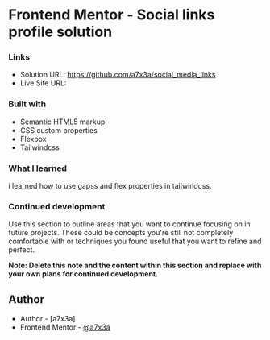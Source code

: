 ﻿# Frontend Mentor - Social links profile solution

### Links

- Solution URL: https://github.com/a7x3a/social_media_links
- Live Site URL: 


### Built with

- Semantic HTML5 markup
- CSS custom properties
- Flexbox
- Tailwindcss



### What I learned

i learned how to use gapss and flex properties in tailwindcss.


### Continued development

Use this section to outline areas that you want to continue focusing on in future projects. These could be concepts you're still not completely comfortable with or techniques you found useful that you want to refine and perfect.

**Note: Delete this note and the content within this section and replace with your own plans for continued development.**


## Author

- Author - [a7x3a]
- Frontend Mentor - [@a7x3a](https://www.frontendmentor.io/profile/a7x3a)




